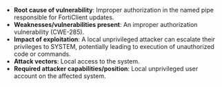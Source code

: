 - **Root cause of vulnerability**: Improper authorization in the named pipe responsible for FortiClient updates.
- **Weaknesses/vulnerabilities present**: An improper authorization vulnerability (CWE-285).
- **Impact of exploitation**: A local unprivileged attacker can escalate their privileges to SYSTEM, potentially leading to execution of unauthorized code or commands.
- **Attack vectors**: Local access to the system.
- **Required attacker capabilities/position**: Local unprivileged user account on the affected system.